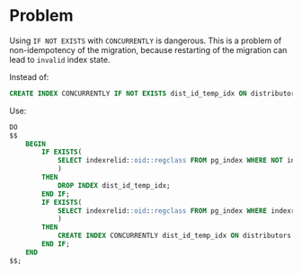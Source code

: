 # Problem

Using `IF NOT EXISTS` with `CONCURRENTLY` is dangerous.
This is a problem of non-idempotency of the migration, because restarting of the migration can lead to `invalid` index state.

Instead of:

```sql
CREATE INDEX CONCURRENTLY IF NOT EXISTS dist_id_temp_idx ON distributors (dist_id);
```

Use:

```sql
DO
$$
    BEGIN
        IF EXISTS(
            SELECT indexrelid::oid::regclass FROM pg_index WHERE NOT indisvalid AND indexrelid::oid::regclass::TEXT = 'dist_id_temp_idx'
            )
        THEN
            DROP INDEX dist_id_temp_idx;
        END IF;
        IF EXISTS(
            SELECT indexrelid::oid::regclass FROM pg_index WHERE indexrelid::oid::regclass::TEXT = 'dist_id_temp_idx'
            )
        THEN
            CREATE INDEX CONCURRENTLY dist_id_temp_idx ON distributors (dist_id);
        END IF;
    END
$$;
```
